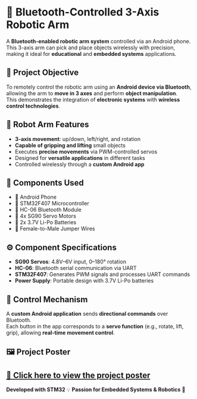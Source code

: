 # 🤖 Bluetooth-Controlled 3-Axis Robotic Arm

A **Bluetooth-enabled robotic arm system** controlled via an Android phone.  
This 3-axis arm can pick and place objects wirelessly with precision, making it ideal for **educational** and **embedded systems** applications.

## 🎯 Project Objective

To remotely control the robotic arm using an **Android device via Bluetooth**, allowing the arm to **move in 3 axes** and perform **object manipulation**.  
This demonstrates the integration of **electronic systems** with **wireless control technologies**.

## 🔩 Robot Arm Features

- **3-axis movement**: up/down, left/right, and rotation  
- **Capable of gripping and lifting** small objects  
- Executes **precise movements** via PWM-controlled servos  
- Designed for **versatile applications** in different tasks  
- Controlled wirelessly through a **custom Android app**

## 🔧 Components Used

- 📱 Android Phone  
- 🧠 STM32F407 Microcontroller  
- 📶 HC-06 Bluetooth Module  
- 🔄 4x SG90 Servo Motors  
- 🔋 2x 3.7V Li-Po Batteries  
- 🧵 Female-to-Male Jumper Wires  

## ⚙️ Component Specifications

- **SG90 Servos**: 4.8V–6V input, 0–180° rotation  
- **HC-06**: Bluetooth serial communication via UART  
- **STM32F407**: Generates PWM signals and processes UART commands  
- **Power Supply**: Portable design with 3.7V Li-Po batteries  

## 📱 Control Mechanism

A **custom Android application** sends **directional commands** over Bluetooth.  
Each button in the app corresponds to a **servo function** (e.g., rotate, lift, grip), allowing **real-time movement control**.

## 🖼 Project Poster  
[📄 Click here to view the project poster](3EksenliRobotKol.jpg)
---

**Developed with STM32** 💡 **Passion for Embedded Systems & Robotics** 🤖


